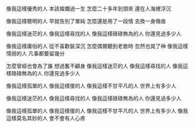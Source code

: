 像我這樣優秀的人
本該燦爛過一生
怎麼二十多年到頭來
還在人海裡浮沉

像我這樣聰明的人
早就告別了單純
怎麼還是用了一段情
去換一身傷痕

像我這樣迷茫的人
像我這樣尋找的人
像我這樣碌碌無為的人
你還見過多少人

像我這樣庸俗的人
從不喜歡裝深沉
怎麼偶爾聽到老歌時
忽然也晃了神
像我這樣懦弱的人
凡事都要留幾分

怎麼曾經也會為了誰
想過奮不顧身
像我這樣迷茫的人
像我這樣尋找的人
像我這樣碌碌無為的人
你還見過多少人

像我這樣孤單的人
像我這樣傻的人
像我這樣不甘平凡的人
世界上有多少人

像我這樣迷茫的人
像我這樣尋找的人
像我這樣碌碌無為的人
你還見過多少人

像我這樣孤單的人
像我這樣傻的人
像我這樣不甘平凡的人
世界上有多少人
像我這樣莫名其妙的人
會不會有人心疼
